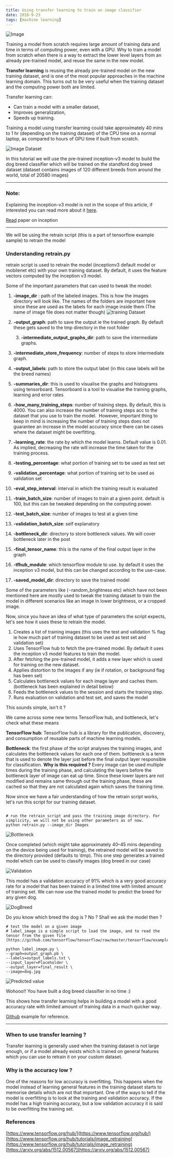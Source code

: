 ```yaml
---
title: Using transfer learning to train an image classifier
date: 2018-9-23
tags: [machine learning]
---
```


![Image](../content/images/2018/transferlearning/main.jpeg)

Training a model from scratch requires large amount of training data and time in terms of computing power, even with a GPU. Why to train a model from scratch when there is a way to extract the lower level layers from an already pre-trained model, and reuse the same in the new model.

<b>Transfer learning</b> is reusing the already pre-trained model on the new training dataset, and is one of the most popular approaches in the machine learning domain. This turns out to be very useful when the training dataset and the computing power both are limited.

Transfer learning can:

- Can train a model with a smaller dataset,
- Improves generalization,
- Speeds up training.

Training a model using transfer learning could take approximately 40 mins to 1 hr (depending on the training dataset) of the CPU time on a normal laptop, as compared to hours of GPU time if built from scratch.

![Image Dataset](../content/images/2018/transferlearning/dataset.png)

In this tutorial we will use the pre-trained inception-v3 model to build the dog breed classifier which will be trained on the standford dog breed dataset (dataset contains images of 120 different breeds from around the world, total of 20580 images)

---

### Note:

Explaining the inception-v3 model is not in the scope of this article, if interested you can read more about it [here](https://www.tensorflow.org/tutorials/images/image_recognition).

[Read](https://arxiv.org/abs/1512.00567) paper on inception

---

We will be using the retrain script (this is a part of tensorflow example sample) to retrain the model

### Understanding retrain.py

retrain script is used to retrain the model (inceptionv3 default model or mobilenet etc) with your own training dataset. By default, it uses the feature vectors computed by the inception v3 model.

Some of the important parameters that can used to tweak the model:

1. <b>-image_dir</b> : path of the labeled images. This is how the images directory will look like. The names of the folders are important here since these are used as the labels for each image inside them (The name of image file does not matter though)
![training Dataset](../content/images/2018/transferlearning/training_set.png)

2. <b>-output_graph</b>: path to save the output ie the trained graph. By default these gets saved to the tmp directory in the root folder

   3. <b>-intermediate_output_graphs_dir</b>: path to save the intermediate graphs.

4. <b>-intermediate_store_frequency</b>: number of steps to store intermediate graph.

5. <b>-output_labels</b>: path to store the output label (in this case labels will be the breed names)

6. <b>-summaries_dir</b>: this is used to visualise the graphs and histograms using tensorboard. Tensorboard is a tool to visualise the training graphs, learning and error rates

7. <b>-how_many_training_steps</b>: number of training steps. By default, this is 4000. You can also increase the number of training steps acc to the dataset that you use to train the model. 
   However, important thing to keep in mind is increasing the number of training steps does not guarantee an increase in the model accuracy since there can be cases where the dataset might be overfitting.

8. <b>-learning_rate</b>: the rate by which the model learns. Default value is 0.01. As implied, decreasing the rate will increase the time taken for the training process.

9. <b>-testing_percentage</b>: what portion of training set to be used as test set

10. <b>-validation_percentage</b>: what portion of training set to be used as validation set

11. <b>-eval_step_interval</b>: interval in which the training result is evaluated

12. <b>-train_batch_size</b>: number of images to train at a given point. default is 100, but this can be tweaked depending on the computing power.

13. <b>-test_batch_size</b>: number of images to test at a given time

14. <b>-validation_batch_size</b>: self explanatory

15. <b>-bottleneck_dir</b>: directory to store bottleneck values. We will cover bottleneck later in the post

16. <b>-final_tensor_name</b>: this is the name of the final output layer in the graph

17. <b>-tfhub_module</b>: which tensorflow module to use. by default it uses the inception v3 model, but this can be changed according to the use-case.

18. <b>-saved_model_dir</b>: directory to save the trained model

Some of the parameters like ( - random_brightness etc) which have not been mentioned here are mostly used to tweak the training dataset to train the model in different scenarios like an image in lower brightness, or a cropped image.

Now, since you have an idea of what type of parameters the script expects, let's see how it uses these to retrain the model.

1. Creates a list of training images (this uses the test and validation % flag ie how much part of training dataset to be used as test set and validation set)
2. Uses TensorFlow hub to fetch the pre-trained model. By default it uses the inception v3 model features to train the model.
3. After fetching the pre-trained model, it adds a new layer which is used for training on the new dataset.
4. Applies distortion to the images if any (ie if rotation, or background flag has been set)
5. Calculates bottleneck values for each image layer and caches them. (bottleneck has been explained in detail below)
6. Feeds the bottleneck values to the session and starts the training step.
7. Runs evaluation on validation and test set, and saves the model

This sounds simple, isn't it ?

We came across some new terms TensorFlow hub, and bottleneck, let's check what these means

<b>TensorFlow hub</b>: TensorFlow hub is a library for the publication, discovery, and consumption of reusable parts of machine learning models.

<b>Bottleneck</b>: the first phase of the script analyses the training images, and calculates the bottleneck values for each one of them. bottleneck is a term that is used to denote the layer just before the final output layer responsible for classification. <b>Why is this required ?</b> Every image can be used multiple times during the training phase, and calculating the layers before the bottleneck layer of image can eat up time. Since these lower layers are not modified and remains same through out the training phase, these are cached so that they are not calculated again which saves the training time.

Now since we have a fair understanding of how the retrain script works, let's run this script for our training dataset.

```

# run the retrain script and pass the training image directory. For simplicity, we will not be using other parameters as of now.
python retrain.py --image_dir Images

```

![Bottleneck](../content/images/2018/transferlearning/bottleneck.png)

Once completed (which might take approximately 40–45 mins depending on the device being used for training), the retrained model will be saved to the directory provided (defaults to \tmp). This one step generates a trained model which can be used to classify images (dog breed in our case)

![Validation](../content/images/2018/transferlearning/validation.png)

This model has a validation accuracy of 91% which is a very good accuracy rate for a model that has been trained in a limited time with limited amount of training set. We can now use the trained model to predict the breed for any given dog.

![DogBreed](../content/images/2018/transferlearning/dog_breed.jpeg)

Do you know which breed the dog is ? No ? Shall we ask the model then ?

```
# test the model on a given image
# label_image is a simple script to load the image, and to read the tensor from the given file (https://github.com/tensorflow/tensorflow/raw/master/tensorflow/examples/label_image/label_image.py)

python label_image.py \
--graph=output_graph.pb \
--labels=output_labels.txt \
--input_layer=Placeholder \
--output_layer=final_result \
--image=dog.jpg
```

![Predicted value](../content/images/2018/transferlearning/predicted.png)

Wohooo!! You have built a dog breed classifier in no time :)

This shows how transfer learning helps in building a model with a good accuracy rate with limited amount of training data in a much quicker way.

[Github](https://github.com/anirudhramanan/transfer-learning-image-classifier) example for reference.

---

### When to use transfer learning ?

Transfer learning is generally used when the training dataset is not large enough, or if a model already exists which is trained on general features which you can use to retrain it on your custom dataset.

### Why is the accuracy low ?

One of the reasons for low accuracy is overfitting. This happens when the model instead of learning general features in the training dataset starts to memorise details which are not that important. One of the ways to tell if the model is overfitting is to look at the training and validation accuracy. If the model has a high training accuracy, but a low validation accuracy it is said to be overfitting the training set.

### References

[https://www.tensorflow.org/hub/](https://www.tensorflow.org/hub/)
[https://www.tensorflow.org/hub/tutorials/image_retraining](https://www.tensorflow.org/hub/tutorials/image_retraining)
[https://arxiv.org/abs/1512.00567](https://arxiv.org/abs/1512.00567)
